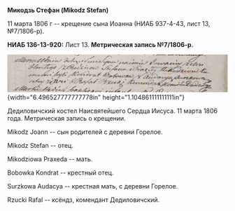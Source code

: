 **Микодзь Стефан (Mikodz Stefan)**

11 марта 1806 г -- крещение сына Иоанна (НИАБ 937-4-43, лист 13,
№7/1806-р).

**НИАБ 136-13-920:** Лист 13. **Метрическая запись №7/1806-р.**

![](./media/7b506a696a16897fda486ac76070e1278468dac6.png){width="6.496527777777778in"
height="1.104861111111111in"}

Дедиловичский костел Наисвятейшего Сердца Иисуса. 11 марта 1806 года.
Метрическая запись о крещении.

Mikodz Joann -- сын родителей с деревни Горелое.

Mikodz Stefan -- отец.

Mikodziowa Praxeda -- мать.

Bobowka Kondrat -- крестный отец.

Surzkowa Audacya -- крестная мать, с деревни Горелое.

Rzucki Rafal -- ксёндз, комендант Дедиловичский.
